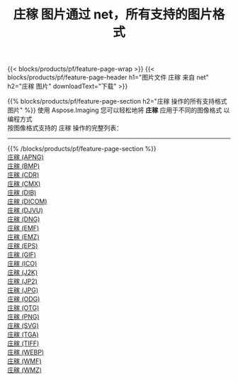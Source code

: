 ﻿---
title: 庄稼 图片通过 net，所有支持的图片格式 
weight: 3920
url: /zh-hans/net/crop 
lang: zh-hans
langdirlevel: 2
locales: zh-hans,ja,it,ru,de,es,fr,nl,id,lt,pl,pt,vi,tr,ko,zh-hant,ar,hi,th,sv,cs,uk,he
description: 使用 Aspose.Imaging 你可以轻松地通过 net 获取 庄稼 图像
---

{{< blocks/products/pf/feature-page-wrap >}}
{{< blocks/products/pf/feature-page-header h1="图片文件 庄稼 来自 net" h2="庄稼 图片" downloadText="下载" >}}


{{% blocks/products/pf/feature-page-section  h2="庄稼 操作的所有支持格式图片" %}}
使用 Aspose.Imaging 您可以轻松地将 **庄稼** 应用于不同的图像格式 以编程方式
<br/>
按图像格式支持的 庄稼 操作的完整列表：
<hr/>
{{% /blocks/products/pf/feature-page-section %}}
<div class="container-fluid productfamilypage bg-gray">
    <div class="convertypes bg-gray agp-content section">
        <div class="container">
		<div class="row other-converters">
		    <div class='col-md-2 other-converter remove-lp remove-rp'><a href="/imaging/zh-hans/net/crop/apng" >庄稼 (APNG)</a></div><div class='col-md-2 other-converter remove-lp remove-rp'><a href="/imaging/zh-hans/net/crop/bmp" >庄稼 (BMP)</a></div><div class='col-md-2 other-converter remove-lp remove-rp'><a href="/imaging/zh-hans/net/crop/cdr" >庄稼 (CDR)</a></div><div class='col-md-2 other-converter remove-lp remove-rp'><a href="/imaging/zh-hans/net/crop/cmx" >庄稼 (CMX)</a></div><div class='col-md-2 other-converter remove-lp remove-rp'><a href="/imaging/zh-hans/net/crop/dib" >庄稼 (DIB)</a></div><div class='col-md-2 other-converter remove-lp remove-rp'><a href="/imaging/zh-hans/net/crop/dicom" >庄稼 (DICOM)</a></div><div class='col-md-2 other-converter remove-lp remove-rp'><a href="/imaging/zh-hans/net/crop/djvu" >庄稼 (DJVU)</a></div><div class='col-md-2 other-converter remove-lp remove-rp'><a href="/imaging/zh-hans/net/crop/dng" >庄稼 (DNG)</a></div><div class='col-md-2 other-converter remove-lp remove-rp'><a href="/imaging/zh-hans/net/crop/emf" >庄稼 (EMF)</a></div><div class='col-md-2 other-converter remove-lp remove-rp'><a href="/imaging/zh-hans/net/crop/emz" >庄稼 (EMZ)</a></div><div class='col-md-2 other-converter remove-lp remove-rp'><a href="/imaging/zh-hans/net/crop/eps" >庄稼 (EPS)</a></div><div class='col-md-2 other-converter remove-lp remove-rp'><a href="/imaging/zh-hans/net/crop/gif" >庄稼 (GIF)</a></div><div class='col-md-2 other-converter remove-lp remove-rp'><a href="/imaging/zh-hans/net/crop/ico" >庄稼 (ICO)</a></div><div class='col-md-2 other-converter remove-lp remove-rp'><a href="/imaging/zh-hans/net/crop/j2k" >庄稼 (J2K)</a></div><div class='col-md-2 other-converter remove-lp remove-rp'><a href="/imaging/zh-hans/net/crop/jp2" >庄稼 (JP2)</a></div><div class='col-md-2 other-converter remove-lp remove-rp'><a href="/imaging/zh-hans/net/crop/jpg" >庄稼 (JPG)</a></div><div class='col-md-2 other-converter remove-lp remove-rp'><a href="/imaging/zh-hans/net/crop/odg" >庄稼 (ODG)</a></div><div class='col-md-2 other-converter remove-lp remove-rp'><a href="/imaging/zh-hans/net/crop/otg" >庄稼 (OTG)</a></div><div class='col-md-2 other-converter remove-lp remove-rp'><a href="/imaging/zh-hans/net/crop/png" >庄稼 (PNG)</a></div><div class='col-md-2 other-converter remove-lp remove-rp'><a href="/imaging/zh-hans/net/crop/svg" >庄稼 (SVG)</a></div><div class='col-md-2 other-converter remove-lp remove-rp'><a href="/imaging/zh-hans/net/crop/tga" >庄稼 (TGA)</a></div><div class='col-md-2 other-converter remove-lp remove-rp'><a href="/imaging/zh-hans/net/crop/tiff" >庄稼 (TIFF)</a></div><div class='col-md-2 other-converter remove-lp remove-rp'><a href="/imaging/zh-hans/net/crop/webp" >庄稼 (WEBP)</a></div><div class='col-md-2 other-converter remove-lp remove-rp'><a href="/imaging/zh-hans/net/crop/wmf" >庄稼 (WMF)</a></div><div class='col-md-2 other-converter remove-lp remove-rp'><a href="/imaging/zh-hans/net/crop/wmz" >庄稼 (WMZ)</a></div>
                </div>
        </div>
    </div>
</div>
<br/>
